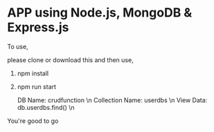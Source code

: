 # APP using Node.js, MongoDB & Express.js

To use, 

please clone or download this 
and then use,

1) npm install
2) npm run start

   DB Name: crudfunction  \n
   Collection Name: userdbs  \n
   View Data: db.userdbs.find() \n

You're good to go


